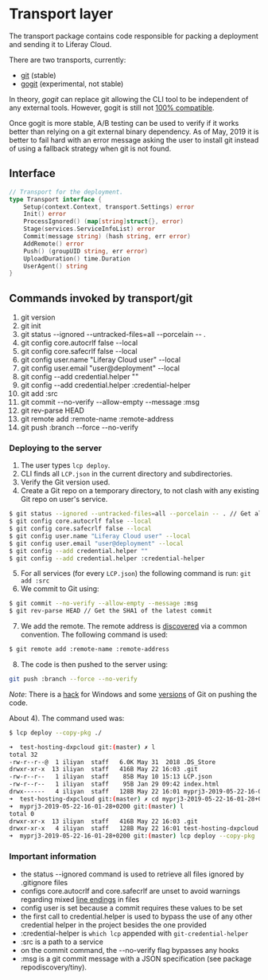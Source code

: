 # Transport layer
The transport package contains code responsible for packing a deployment and sending it to Liferay Cloud.

There are two transports, currently:

* [git](https://git-scm.com) (stable)
* [gogit](https://github.com/src-d/go-git) (experimental, not stable)

In theory, *gogit* can replace git allowing the CLI tool to be independent of any external tools. However, gogit is still not [100% compatible](https://github.com/src-d/go-git/blob/master/COMPATIBILITY.md).

Once gogit is more stable, A/B testing can be used to verify if it works better than relying on a git external binary dependency. As of May, 2019 it is better to fail hard with an error message asking the user to install git instead of using a fallback strategy when git is not found.

## Interface

```go
// Transport for the deployment.
type Transport interface {
	Setup(context.Context, transport.Settings) error
	Init() error
	ProcessIgnored() (map[string]struct{}, error)
	Stage(services.ServiceInfoList) error
	Commit(message string) (hash string, err error)
	AddRemote() error
	Push() (groupUID string, err error)
	UploadDuration() time.Duration
	UserAgent() string
}
```

## Commands invoked by transport/git

1. git version
2. git init
3. git status --ignored --untracked-files=all --porcelain -- .
4. git config core.autocrlf false --local
5. git config core.safecrlf false --local
6. git config user.name "Liferay Cloud user" --local
7. git config user.email "user@deployment" --local
8. git config --add credential.helper ""
9. git config --add credential.helper :credential-helper
10. git add :src
11. git commit --no-verify --allow-empty --message :msg
12. git rev-parse HEAD
13. git remote add :remote-name :remote-address
14. git push :branch --force --no-verify

### Deploying to the server
1. The user types `lcp deploy`.
2. CLI finds all `LCP.json` in the current directory and subdirectories.
3. Verify the Git version used.
4. Create a Git repo on a temporary directory, to not clash with any existing Git repo on user's service.
```sh
$ git status --ignored --untracked-files=all --porcelain -- . // Get all ignored files
$ git config core.autocrlf false --local
$ git config core.safecrlf false --local
$ git config user.name "Liferay Cloud user" --local
$ git config user.email "user@deployment" --local
$ git config --add credential.helper ""
$ git config --add credential.helper :credential-helper
```
5. For all services (for every `LCP.json`) the following command is run: `git add :src`
6. We commit to Git using:
```sh
$ git commit --no-verify --allow-empty --message :msg
$ git rev-parse HEAD // Get the SHA1 of the latest commit
```
7. We add the remote. The remote address is [discovered](https://github.com/wedeploy/cli/blob/7a00f6d2bfeec5e710f6790b24c1a2a442a6465c/deployment/transport/git/git.go#L349) via a common convention. The following command is used:
```sh
$ git remote add :remote-name :remote-address
```
8. The code is then pushed to the server using:
```sh
git push :branch --force --no-verify
```

_Note_: There is a [hack](https://github.com/wedeploy/cli/blob/7a00f6d2bfeec5e710f6790b24c1a2a442a6465c/deployment/transport/git/pushhack.go#L37) for Windows and some [versions](https://github.com/wedeploy/cli/blob/7a00f6d2bfeec5e710f6790b24c1a2a442a6465c/deployment/transport/git/pushhack.go#L24) of Git on pushing the code.

About 4). The command used was:
```sh
$ lcp deploy --copy-pkg ./
```

```sh
➜  test-hosting-dxpcloud git:(master) ✗ l
total 32
-rw-r--r--@  1 iliyan  staff   6.0K May 31  2018 .DS_Store
drwxr-xr-x  13 iliyan  staff   416B May 22 16:03 .git
-rw-r--r--   1 iliyan  staff    85B May 10 15:13 LCP.json
-rw-r--r--   1 iliyan  staff    95B Jan 29 09:42 index.html
drwx------   4 iliyan  staff   128B May 22 16:01 myprj3-2019-05-22-16-01-28+0200
➜  test-hosting-dxpcloud git:(master) ✗ cd myprj3-2019-05-22-16-01-28+0200 
➜  myprj3-2019-05-22-16-01-28+0200 git:(master) l
total 0
drwxr-xr-x  13 iliyan  staff   416B May 22 16:03 .git
drwxr-xr-x   4 iliyan  staff   128B May 22 16:01 test-hosting-dxpcloud
➜  myprj3-2019-05-22-16-01-28+0200 git:(master) lcp deploy --copy-pkg ./          
```


### Important information
* the status --ignored command is used to retrieve all files ignored by .gitignore files
* configs core.autocrlf and core.safecrlf are unset to avoid warnings regarding mixed [line endings](https://en.wikipedia.org/wiki/Newline) in files
* config user is set because a commit requires these values to be set
* the first call to credential.helper is used to bypass the use of any other credential helper in the project besides the one provided
* :credential-helper is `which lcp` appended with `git-credential-helper`
* :src is a path to a service
* on the commit command, the --no-verify flag bypasses any hooks
* :msg is a git commit message with a JSON specification (see package repodiscovery/tiny).
